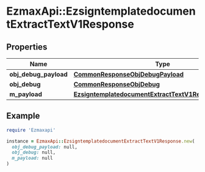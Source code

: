 # EzmaxApi::EzsigntemplatedocumentExtractTextV1Response

## Properties

| Name | Type | Description | Notes |
| ---- | ---- | ----------- | ----- |
| **obj_debug_payload** | [**CommonResponseObjDebugPayload**](CommonResponseObjDebugPayload.md) |  |  |
| **obj_debug** | [**CommonResponseObjDebug**](CommonResponseObjDebug.md) |  | [optional] |
| **m_payload** | [**EzsigntemplatedocumentExtractTextV1ResponseMPayload**](EzsigntemplatedocumentExtractTextV1ResponseMPayload.md) |  |  |

## Example

```ruby
require 'Ezmaxapi'

instance = EzmaxApi::EzsigntemplatedocumentExtractTextV1Response.new(
  obj_debug_payload: null,
  obj_debug: null,
  m_payload: null
)
```

